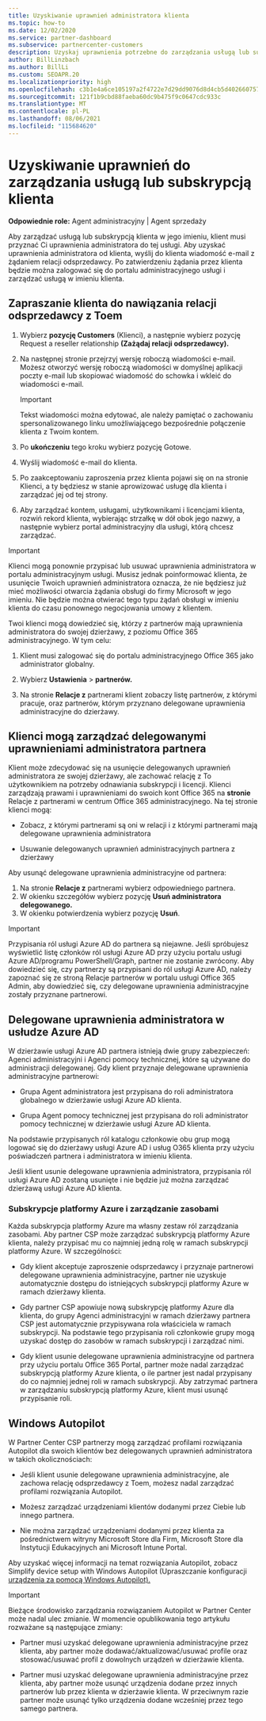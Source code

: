 ```yaml
---
title: Uzyskiwanie uprawnień administratora klienta
ms.topic: how-to
ms.date: 12/02/2020
ms.service: partner-dashboard
ms.subservice: partnercenter-customers
description: Uzyskaj uprawnienia potrzebne do zarządzania usługą lub subskrypcją klienta w jego imieniu. Dowiedz się, w jaki sposób uprawnienia są udzielane, odwoływały się i zarządzane.
author: BillLinzbach
ms.author: BillLi
ms.custom: SEOAPR.20
ms.localizationpriority: high
ms.openlocfilehash: c3b1e4a6ce105197a2f4722e7d29dd9076d8d4cb5d40266075706cb6ff68989d
ms.sourcegitcommit: 121f1b9cbd88faeba60dc9b475f9c0647cdc933c
ms.translationtype: MT
ms.contentlocale: pl-PL
ms.lasthandoff: 08/06/2021
ms.locfileid: "115684620"
---
```

# <a name="obtain-permissions-to-manage-a-customers-service-or-subscription"></a>Uzyskiwanie uprawnień do zarządzania usługą lub subskrypcją klienta

**Odpowiednie role:** Agent administracyjny | Agent sprzedaży

Aby zarządzać usługą lub subskrypcją klienta w jego imieniu, klient musi przyznać Ci uprawnienia administratora do tej usługi. Aby uzyskać uprawnienia administratora od klienta, wyślij do klienta wiadomość e-mail z żądaniem relacji odsprzedawcy. Po zatwierdzeniu żądania przez klienta będzie można zalogować się do portalu administracyjnego usługi i zarządzać usługą w imieniu klienta. 

## <a name="invite-a-customer-to-establish-a-reseller-relationship-with-you"></a>Zapraszanie klienta do nawiązania relacji odsprzedawcy z Toem

1.  Wybierz **pozycję Customers** (Klienci), a następnie wybierz pozycję Request a reseller relationship **(Zażądaj relacji odsprzedawcy).**

2.  Na następnej stronie przejrzyj wersję roboczą wiadomości e-mail. Możesz otworzyć wersję roboczą wiadomości w domyślnej aplikacji poczty e-mail lub skopiować wiadomość do schowka i wkleić do wiadomości e-mail. 

    >[!IMPORTANT]
    >Tekst wiadomości można edytować, ale należy pamiętać o zachowaniu spersonalizowanego linku umożliwiającego bezpośrednie połączenie klienta z Twoim kontem. 
    
3.  Po **ukończeniu** tego kroku wybierz pozycję Gotowe.

4.  Wyślij wiadomość e-mail do klienta.

5.  Po zaakceptowaniu zaproszenia przez klienta pojawi się  on na stronie Klienci, a ty będziesz w stanie aprowizować usługę dla klienta i zarządzać jej od tej strony.

6.  Aby zarządzać kontem, usługami, użytkownikami i licencjami klienta, rozwiń rekord klienta, wybierając strzałkę w dół obok jego nazwy, a następnie wybierz portal administracyjny dla usługi, którą chcesz zarządzać.

>[!IMPORTANT]  
>Klienci mogą ponownie przypisać lub usuwać uprawnienia administratora w portalu administracyjnym usługi. Musisz jednak poinformować klienta, że usunięcie Twoich uprawnień administratora oznacza, że nie będziesz już mieć możliwości otwarcia żądania obsługi do firmy Microsoft w jego imieniu. Nie będzie można otwierać tego typu żądań obsługi w imieniu klienta do czasu ponownego negocjowania umowy z klientem.

Twoi klienci mogą dowiedzieć się, którzy z partnerów mają uprawnienia administratora do swojej dzierżawy, z poziomu Office 365 administracyjnego. W tym celu:

1. Klient musi zalogować się do portalu administracyjnego Office 365 jako administrator globalny.

2. Wybierz **Ustawienia**  >  **partnerów.**

3. Na stronie **Relacje z** partnerami klient zobaczy listę partnerów, z którymi pracuje, oraz partnerów, którym przyznano delegowane uprawnienia administracyjne do dzierżawy.

## <a name="customers-can-manage-a-partners-delegated-admin-privileges"></a>Klienci mogą zarządzać delegowanymi uprawnieniami administratora partnera 

Klient może zdecydować się na usunięcie delegowanych uprawnień administratora ze swojej dzierżawy, ale zachować relację z To użytkownikiem na potrzeby odnawiania subskrypcji i licencji. Klienci zarządzają prawami i uprawnieniami do swoich kont Office 365 na **stronie** Relacje z partnerami w centrum Office 365 administracyjnego. Na tej stronie klienci mogą:

- Zobacz, z którymi partnerami są oni w relacji i z którymi partnerami mają delegowane uprawnienia administratora

- Usuwanie delegowanych uprawnień administracyjnych partnera z dzierżawy

Aby usunąć delegowane uprawnienia administracyjne od partnera:

1. Na stronie **Relacje z** partnerami wybierz odpowiedniego partnera.
2. W okienku szczegółów wybierz pozycję **Usuń administratora delegowanego.**
3. W okienku potwierdzenia wybierz pozycję **Usuń**.

>[!IMPORTANT]  
>Przypisania ról usługi Azure AD do partnera są niejawne. Jeśli spróbujesz wyświetlić listę członków ról usługi Azure AD przy użyciu portalu usługi Azure AD/programu PowerShell/Graph, partner nie zostanie zwrócony. Aby dowiedzieć się, czy partnerzy są przypisani do ról usługi Azure AD, należy zapoznać się ze stroną Relacje partnerów w portalu usługi Office 365 Admin, aby dowiedzieć się, czy delegowane uprawnienia administracyjne zostały przyznane partnerowi.

## <a name="delegated-admin-privileges-in-azure-ad"></a>Delegowane uprawnienia administratora w usłudze Azure AD 

W dzierżawie usługi Azure AD partnera istnieją dwie grupy zabezpieczeń: Agenci administracyjni i Agenci pomocy technicznej, które są używane do administracji delegowanej. Gdy klient przyznaje delegowane uprawnienia administracyjne partnerowi:

- Grupa Agent administratora jest przypisana do roli administratora globalnego w dzierżawie usługi Azure AD klienta.

- Grupa Agent pomocy technicznej jest przypisana do roli administrator pomocy technicznej w dzierżawie usługi Azure AD klienta.

Na podstawie przypisanych ról katalogu członkowie obu grup mogą logować się do dzierżawy usługi Azure AD i usług O365 klienta przy użyciu poświadczeń partnera i administratora w imieniu klienta.

Jeśli klient usunie delegowane uprawnienia administratora, przypisania ról usługi Azure AD zostaną usunięte i nie będzie już można zarządzać dzierżawą usługi Azure AD klienta.

### <a name="azure-subscriptions-and-resource-management"></a>Subskrypcje platformy Azure i zarządzanie zasobami

Każda subskrypcja platformy Azure ma własny zestaw ról zarządzania zasobami. Aby partner CSP może zarządzać subskrypcją platformy Azure klienta, należy przypisać mu co najmniej jedną rolę w ramach subskrypcji platformy Azure. W szczególności:

- Gdy klient akceptuje zaproszenie odsprzedawcy i przyznaje partnerowi delegowane uprawnienia administracyjne, partner nie uzyskuje automatycznie dostępu do istniejących subskrypcji platformy Azure w ramach dzierżawy klienta.

- Gdy partner CSP apowiuje nową subskrypcję platformy Azure dla klienta, do grupy Agenci administracyjni w ramach dzierżawy partnera CSP jest automatycznie przypisywana rola właściciela w ramach subskrypcji. Na podstawie tego przypisania roli członkowie grupy mogą uzyskać dostęp do zasobów w ramach subskrypcji i zarządzać nimi.

- Gdy klient usunie delegowane uprawnienia administracyjne od partnera przy użyciu portalu Office 365 Portal, partner może nadal zarządzać subskrypcją platformy Azure klienta, o ile partner jest nadal przypisany do co najmniej jednej roli w ramach subskrypcji. Aby zatrzymać partnera w zarządzaniu subskrypcją platformy Azure, klient musi usunąć przypisanie roli.

## <a name="windows-autopilot"></a>Windows Autopilot

W Partner Center CSP partnerzy mogą zarządzać profilami rozwiązania Autopilot dla swoich klientów bez delegowanych uprawnień administratora w takich okolicznościach: 

- Jeśli klient usunie delegowane uprawnienia administracyjne, ale zachowa relację odsprzedawcy z Toem, możesz nadal zarządzać profilami rozwiązania Autopilot.

- Możesz zarządzać urządzeniami klientów dodanymi przez Ciebie lub innego partnera. 

- Nie można zarządzać urządzeniami dodanymi przez klienta za pośrednictwem witryny Microsoft Store dla Firm, Microsoft Store dla Instytucji Edukacyjnych ani Microsoft Intune Portal.

Aby uzyskać więcej informacji na temat rozwiązania Autopilot, zobacz Simplify device setup with Windows Autopilot (Upraszczanie konfiguracji [urządzenia za pomocą Windows Autopilot).](autopilot.md)

>[!IMPORTANT]  
>Bieżące środowisko zarządzania rozwiązaniem Autopilot w Partner Center może nadal ulec zmianie. W momencie opublikowania tego artykułu rozważane są następujące zmiany:

- Partner musi uzyskać delegowane uprawnienia administracyjne przez klienta, aby partner może dodawać/aktualizować/usuwać profile oraz stosować/usuwać profil z dowolnych urządzeń w dzierżawie klienta.

- Partner musi uzyskać delegowane uprawnienia administracyjne przez klienta, aby partner może usunąć urządzenia dodane przez innych partnerów lub przez klienta w dzierżawie klienta. W przeciwnym razie partner może usunąć tylko urządzenia dodane wcześniej przez tego samego partnera.
